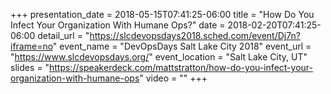 +++
presentation_date = 2018-05-15T07:41:25-06:00
title = "How Do You Infect Your Organization With Humane Ops?"
date = 2018-02-20T07:41:25-06:00
detail_url = "https://slcdevopsdays2018.sched.com/event/Dj7n?iframe=no"
event_name = "DevOpsDays Salt Lake City 2018"
event_url = "https://www.slcdevopsdays.org/"
event_location = "Salt Lake City, UT"
slides = "https://speakerdeck.com/mattstratton/how-do-you-infect-your-organization-with-humane-ops"
video = ""
+++